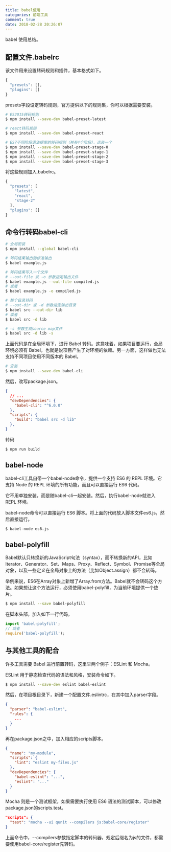 ```yaml
---
title: babel使用
categories: 前端工具
comment: true
date: 2018-02-28 20:26:07
---
```


babel 使用总结。

<!-- more -->

## 配置文件.babelrc

该文件用来设置转码规则和插件，基本格式如下。
```js
{
  "presets": [],
  "plugins": []
}
```

presets字段设定转码规则，官方提供以下的规则集，你可以根据需要安装。
```bash
# ES2015转码规则
$ npm install --save-dev babel-preset-latest

# react转码规则
$ npm install --save-dev babel-preset-react

# ES7不同阶段语法提案的转码规则（共有4个阶段），选装一个
$ npm install --save-dev babel-preset-stage-0
$ npm install --save-dev babel-preset-stage-1
$ npm install --save-dev babel-preset-stage-2
$ npm install --save-dev babel-preset-stage-3
```
将这些规则加入.babelrc。
```js
{
  "presets": [
    "latest",
    "react",
    "stage-2"
  ],
  "plugins": []
}
```

## 命令行转码babel-cli
```bash
# 全局安装
$ npm install --global babel-cli

# 转码结果输出到标准输出
$ babel example.js

# 转码结果写入一个文件
# --out-file 或 -o 参数指定输出文件
$ babel example.js --out-file compiled.js
# 或者
$ babel example.js -o compiled.js

# 整个目录转码
# --out-dir 或 -d 参数指定输出目录
$ babel src --out-dir lib
# 或者
$ babel src -d lib

# -s 参数生成source map文件
$ babel src -d lib -s
```

上面代码是在全局环境下，进行 Babel 转码。这意味着，如果项目要运行，全局环境必须有 Babel，也就是说项目产生了对环境的依赖。另一方面，这样做也无法支持不同项目使用不同版本的 Babel。

```bash
# 安装
$ npm install --save-dev babel-cli
```

然后，改写package.json。

```json
{
  // ...
  "devDependencies": {
    "babel-cli": "^6.0.0"
  },
  "scripts": {
    "build": "babel src -d lib"
  },
}
```

转码

```bash
$ npm run build
```

## babel-node

babel-cli工具自带一个babel-node命令，提供一个支持 ES6 的 REPL 环境。它支持 Node 的 REPL 环境的所有功能，而且可以直接运行 ES6 代码。

它不用单独安装，而是随babel-cli一起安装。然后，执行babel-node就进入 REPL 环境。

babel-node命令可以直接运行 ES6 脚本。将上面的代码放入脚本文件es6.js，然后直接运行。

```bash
$ babel-node es6.js
```

## babel-polyfill

Babel默认只转换新的JavaScript句法（syntax），而不转换新的API，比如Iterator、Generator、Set、Maps、Proxy、Reflect、Symbol、Promise等全局对象，以及一些定义在全局对象上的方法（比如Object.assign）都不会转码。

举例来说，ES6在Array对象上新增了Array.from方法。Babel就不会转码这个方法。如果想让这个方法运行，必须使用babel-polyfill，为当前环境提供一个垫片。

```bash
$ npm install --save babel-polyfill
```

在脚本头部，加入如下一行代码。

```js
import 'babel-polyfill';
// 或者
require('babel-polyfill');
```

## 与其他工具的配合

许多工具需要 Babel 进行前置转码，这里举两个例子：ESLint 和 Mocha。

ESLint 用于静态检查代码的语法和风格，安装命令如下。

```bash
$ npm install --save-dev eslint babel-eslint
```
然后，在项目根目录下，新建一个配置文件.eslintrc，在其中加入parser字段。
```json
{
  "parser": "babel-eslint",
  "rules": {
    ...
  }
}
```
再在package.json之中，加入相应的scripts脚本。
```json
{
  "name": "my-module",
  "scripts": {
    "lint": "eslint my-files.js"
  },
  "devDependencies": {
    "babel-eslint": "...",
    "eslint": "..."
  }
}
```

Mocha 则是一个测试框架，如果需要执行使用 ES6 语法的测试脚本，可以修改package.json的scripts.test。

```json
"scripts": {
  "test": "mocha --ui qunit --compilers js:babel-core/register"
}
```

上面命令中，--compilers参数指定脚本的转码器，规定后缀名为js的文件，都需要使用babel-core/register先转码。
